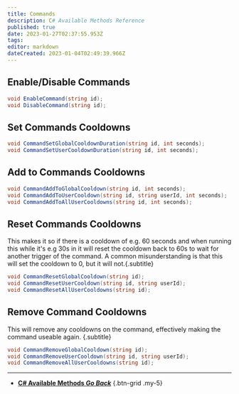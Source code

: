 ```yaml
---
title: Commands
description: C# Available Methods Reference
published: true
date: 2023-01-27T02:37:55.953Z
tags: 
editor: markdown
dateCreated: 2023-01-04T02:49:39.966Z
---
```


## Enable/Disable Commands
```csharp
void EnableCommand(string id);
void DisableCommand(string id);
```

## Set Commands Cooldowns
```csharp
void CommandSetGlobalCooldownDuration(string id, int seconds);
void CommandSetUserCooldownDuration(string id, int seconds);
```

## Add to Commands Cooldowns
```csharp
void CommandAddToGlobalCooldown(string id, int seconds);
void CommandAddToUserCooldown(string id, string userId, int seconds);
void CommandAddToAllUserCooldowns(string id, int seconds);
```

## Reset Commands Cooldowns
This makes it so if there is a cooldown of e.g. 60 seconds and when running this while it's e.g 30s in it will reset the cooldown back to 60s to wait for another trigger of the command. A common misunderstanding is that this will set the cooldown to 0, but it will not.{.subtitle}

```csharp
void CommandResetGlobalCooldown(string id);
void CommandResetUserCooldown(string id, string userId);
void CommandResetAllUserCooldowns(string id);
```

## Remove Command Cooldowns
This will remove any cooldowns on the command, effectively making the command useable again.
{.subtitle}

```csharp
void CommandRemoveGlobalCooldown(string id);
void CommandRemoveUserCooldown(string id, string userId);
void CommandRemoveAllUserCooldowns(string id);
```

---

- [<i class="mdi mdi-chevron-left"></i> **C# Available Methods *Go Back***](/Sub-Actions/Code/CSharp/Available-Methods)
{.btn-grid .my-5}